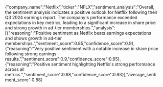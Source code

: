 {"company_name":"Netflix","ticker":"NFLX","sentiment_analysis":"Overall, the sentiment analysis indicates a positive outlook for Netflix following their Q3 2024 earnings report. The company's performance exceeded expectations in key metrics, leading to a significant increase in share price and strong growth in ad-tier memberships.","analysis":[{"reasoning":"Positive sentiment as Netflix beats earnings expectations and shows growth in ad-tier memberships.","sentiment_score":0.85,"confidence_score":0.9},{"reasoning":"Very positive sentiment with a notable increase in share price following strong earnings results.","sentiment_score":0.9,"confidence_score":0.95},{"reasoning":"Positive sentiment highlighting Netflix's strong performance across all metrics.","sentiment_score":0.88,"confidence_score":0.93}],"average_sentiment_score":0.88}